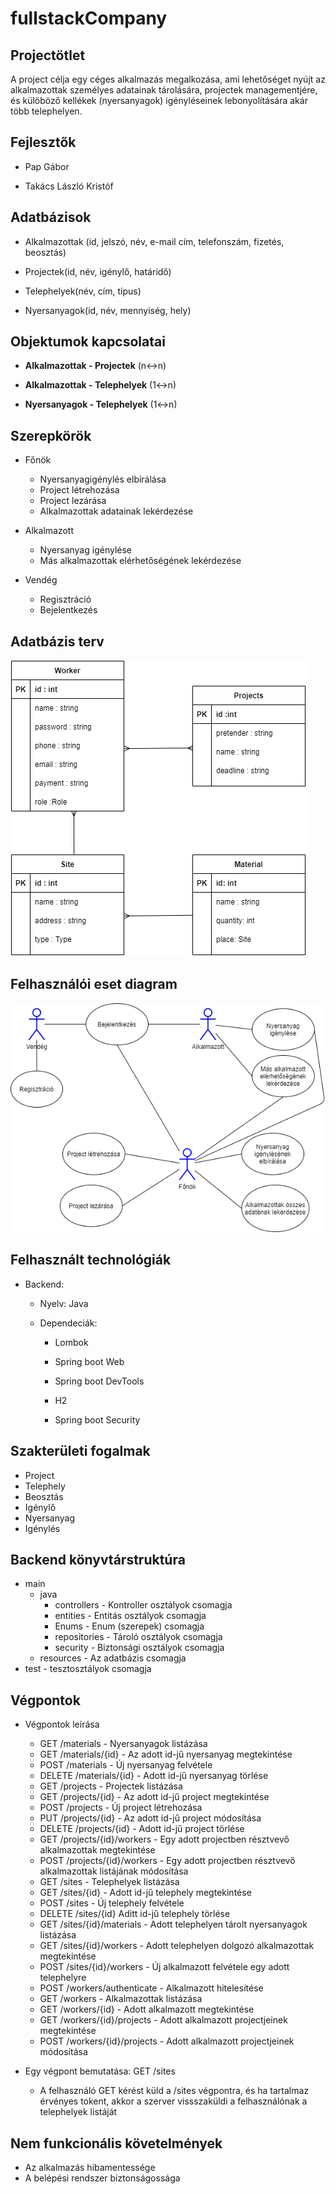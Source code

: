 # fullstackCompany
## Projectötlet
A project célja egy céges alkalmazás megalkozása, ami lehetőséget nyújt az alkalmazottak személyes adatainak tárolására, projectek managementjére, és külöböző kellékek (nyersanyagok) igényléseinek lebonyolítására akár több telephelyen.

## Fejlesztők
* Pap Gábor

* Takács László Kristóf

## Adatbázisok
* Alkalmazottak (id, jelszó, név, e-mail cím, telefonszám, fizetés, beosztás)

* Projectek(id, név, igénylő, határidő)

* Telephelyek(név, cím, típus)

* Nyersanyagok(id, név, mennyiség, hely)


## Objektumok kapcsolatai
* **Alkalmazottak - Projectek**
(n<->n)

* **Alkalmazottak - Telephelyek**
(1<->n)

* **Nyersanyagok - Telephelyek**
(1<->n)

## Szerepkörök
* Főnök
  * Nyersanyagigénylés elbírálása
  * Project létrehozása
  * Project lezárása
  * Alkalmazottak adatainak lekérdezése

* Alkalmazott
  * Nyersanyag igénylése
  * Más alkalmazottak elérhetőségének lekérdezése

* Vendég
  * Regisztráció
  * Bejelentkezés

## Adatbázis terv

![adatbázis terv](img/data.png)

## Felhasználói eset diagram

![Felhasználói eset diagram](img/UCD.png)

## Felhasznált technológiák

* Backend:

  * Nyelv: Java

  * Dependeciák:

    * Lombok

    * Spring boot Web

    * Spring boot DevTools

    * H2

    * Spring boot Security
    
## Szakterületi fogalmak

* Project
* Telephely
* Beosztás
* Igénylő
* Nyersanyag
* Igénylés

## Backend könyvtárstruktúra
* main
  * java
    * controllers - Kontroller osztályok csomagja
    * entities - Entitás osztályok csomagja
    * Enums - Enum (szerepek) csomagja
    * repositories - Tároló osztályok csomagja
    * security - Biztonsági osztályok csomagja
  * resources - Az adatbázis csomagja
* test - tesztosztályok csomagja

## Végpontok
* Végpontok leírása
  * GET /materials - Nyersanyagok listázása
  * GET /materials/{id} - Az adott id-jű nyersanyag megtekintése
  * POST /materials - Új nyersanyag felvétele
  * DELETE /materials/{id} - Adott id-jű nyersanyag törlése
  * GET /projects - Projectek listázása
  * GET /projects/{id} - Az adott id-jű project megtekintése
  * POST /projects - Új project létrehozása
  * PUT /projects/{id} - Az adott id-jű project módosítása
  * DELETE /projects/{id} - Adott id-jű project törlése
  * GET /projects/{id}/workers - Egy adott projectben résztvevő alkalmazottak megtekintése
  * POST /projects/{id}/workers - Egy adott projectben résztvevő alkalmazottak listájának módosítása
  * GET /sites - Telephelyek listázása
  * GET /sites/{id} - Adott id-jű telephely megtekintése
  * POST /sites - Új telephely felvétele
  * DELETE /sites/{id} Aditt id-jű telephely törlése
  * GET /sites/{id}/materials - Adott telephelyen tárolt nyersanyagok listázása
  * GET /sites/{id}/workers - Adott telephelyen dolgozó alkalmazottak megtekintése
  * POST /sites/{id}/workers - Új alkalmazott felvétele egy adott telephelyre
  * POST /workers/authenticate - Alkalmazott hitelesítése
  * GET /workers - Alkalmazottak listázása
  * GET /workers/{id} - Adott alkalmazott megtekintése
  * GET /workers/{id}/projects - Adott alkalmazott projectjeinek megtekintése
  * POST /workers/{id}/projects - Adott alkalmazott projectjeinek módosítása
  
* Egy végpont bemutatása: GET /sites
  * A felhasználó GET kérést küld a /sites végpontra, és ha tartalmaz érvényes tokent, akkor a szerver vissszaküldi a felhasználónak a telephelyek listáját

## Nem funkcionális követelmények

* Az alkalmazás hibamentessége
* A belépési rendszer biztonságossága
